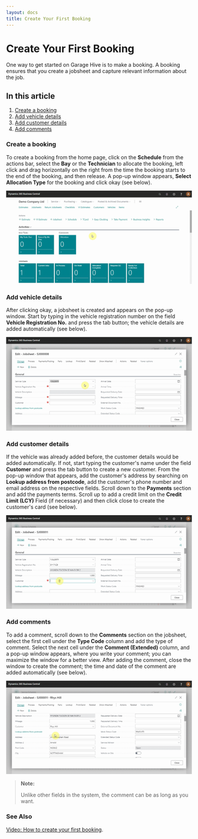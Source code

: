 ```yaml
---
layout: docs
title: Create Your First Booking 
---
```


# Create Your First Booking

One way to get started on Garage Hive is to make a booking. A booking ensures that you create a jobsheet and capture relevant information about the job.

## In this article
1. [Create a booking](#create-a-booking)
2. [Add vehicle details](#add-vehicle-details)
3. [Add customer details](#add-customer-details)
4. [Add comments](#add-comments)

### Create a booking

To create a booking from the home page, click on the **Schedule** from the actions bar, select the **Bay** or the **Technician** to allocate the booking, left click and drag horizontally on the right from the time the booking starts to the end of the booking, and then release. A pop-up window appears, **Select Allocation Type** for the booking and click okay (see below).

![](media/garagehive-create-a-booking1.gif)

### Add vehicle details
 
 After clicking okay, a jobsheet is created and appears on the pop-up window. Start by typing in the vehicle registration number on the field **Vehicle Registration No.** and press the tab button; the vehicle details are added automatically (see below).

![](media/garagehive-create-a-booking2.gif)

### Add customer details

If the vehicle was already added before, the customer details would be added automatically. If not, start typing the customer's name under the field **Customer** and press the tab button to create a new customer. From the pop-up window that appears, add the customer's address by searching on **Lookup address from postcode**, add the customer's phone number and email address on the respective fields. Scroll down to the **Payments** section and add the payments terms. Scroll up to add a credit limit on the **Credit Limit (LCY)** Field (if necessary) and then click close to create the customer's card (see below).

![](media/garagehive-create-a-booking3.gif)
   
### Add comments

To add a comment, scroll down to the **Comments** section on the jobsheet, select the first cell under the **Type Code** column and add the type of comment. Select the next cell under the **Comment (Extended)** column, and a pop-up window appears, where you write your comment; you can maximize the window for a better view. After adding the comment, close the window to create the comment; the time and date of the comment are added automatically (see below).

![](media/garagehive-create-a-booking4.gif)

> **Note:** 
>
> Unlike other fields in the system, the comment can be as long as you want.


### See Also
[Video: How to create your first booking](https://www.youtube.com/watch?v=MJqFUQyV2Tc).